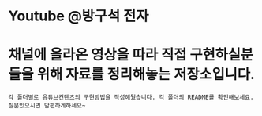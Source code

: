 # Youtube @방구석 전자
# 채널에 올라온 영상을 따라 직접 구현하실분들을 위해 자료를 정리해놓는 저장소입니다.
```
각 폴더별로 유튜브컨탠츠의 구현방법을 작성해뒀습니다. 각 폴더의 README를 확인해보세요. 질문있으시면 맘편하게하세요~
```
